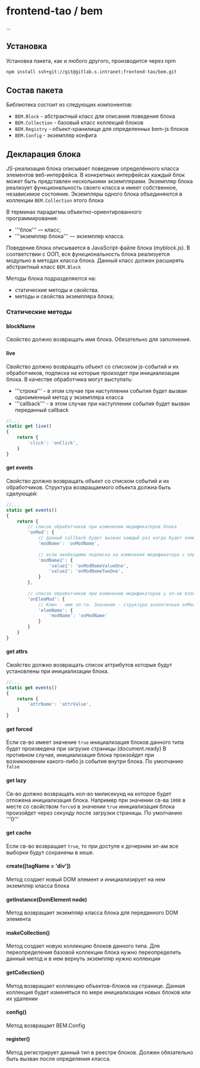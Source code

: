 # frontend-tao / bem
...

## Установка
Установка пакета, как и любого другого, производится через npm

``` bash
npm install ssh+git://git@gitlab.s.intranet:frontend-tao/bem.git
```

## Состав пакета
Библиотека состоит из следующих компонентов:
* ```BEM.Block```      - абстрактный класс для описания поведения блока
* ```BEM.Collection``` - базовый класс коллекций блоков
* ```BEM.Registry```   - объект-хранилище для определенных bem-js блоков  
* ```BEM.Config```     - экземпляр конфига

## Декларация блока
JS-реализация блока описывает поведение определённого класса элементов веб-интерфейса. В конкретных интерфейсах каждый 
блок может быть представлен несколькими экземплярами. Экземпляр блока реализует функциональность своего класса и имеет 
собственное, независимое состояние. Экземпляры одного блока объединяются в коллекции ```BEM.Collection``` этого блока 

В терминах парадигмы объектно-ориентированного программирования:
* '''блок''' — класс;
* '''экземпляр блока''' — экземпляр класса.

Поведение блока описывается в JavaScript-файле блока (myblock.js).
В соответствии с ООП, вся функциональность блока реализуется модульно в методах класса блока. 
Данный класс должен расширять абстрактный класс ```BEM.Block``` 

Методы блока подразделяются на:
* статические методы и свойства.
* методы и свойства экземпляра блока;

### Cтатические методы

#### blockName
Свойство должно возвращать имя блока. Обязательно для заполнения.

#### live
Cвойство должно возвращать объект со списоком js-событий и их обработчиков, подписка на которые произодет при 
инициализации блока. В качестве обработчика могут выступать:
* '''строка'''   - в этом случае при наступлении события будет вызван одноименный метод у экземпляра класса
* '''callback''' - в этом случае при наступлении события будет вызван переданный callback

``` js
//...
static get live()
{
	return {
		'click': 'onClick',
	}
}
```

#### get events
Свойство должно возвращать объект со списком событий и их обработчиков. Структура возвращаемого объекта должна быть сделующей:
``` js
//...
static get events()
{
	return {
		// список обработчиков при изменении модификаторов блока
		'onMod': {
			// данный callback будет вызван каждый раз когда будет изменен модификатор modName не зависимо от его значения
			'modName': 'onModName',
			
			// если необходима подписка на изменения модификатора с определенным значением
		    'modName2': {
				'value1': 'onModNameValueOne',
				'value2': 'onModNameTwoOne',
		    }
		},
		
		// список обработчиков при изменении модификаторов у эл-ов блока
		'onElemMod': {
			// Ключ - имя эл-та. Значение - структура аналогичная onMod 
			'elemName': {
				'modName': 'onModName'
			}
		}
	}
}
```

#### get attrs
Свойство должно возвращать список аттрибутов которые будут установлены при инициализации блока.
``` js
//...
static get events()
{
	return {
		'attrName': 'attrValue',
	}
}
```

#### get forced
Если св-во имеет значение ```true``` инициализация блоков данного типа будет произведена при загрузке страницы (document.ready)
В противном случае, инициализация блока произойдет при возникновении какого-либо js события внутри блока. По умолчанию ```false```

#### get lazy
Св-во должно возвращать кол-во милисекунд на которое будет отложена инициализация блока. 
Например при значении св-ва ```1000``` в месте со свойством ```forced``` в значении ```true``` инициализация блока произойдет
через секунду после загрузки страницы. По умолчанию '''0'''

#### get cache
Если св-во возвращает ```true```, то при доступе к дочерним эл-ам все выборки будут сохранены в кеше.

#### create([tagName = 'div'])
Метод создает новый DOM элемент и инициализирует на нем экземпляр класса блока

#### getInstance(DomElement node)
Метод возвращает экземпляр класса блока для переданного DOM элемента

#### makeCollection()
Метод создает новую коллекцию блоков данного типа. Для переопределения базовой коллекции блока нужно переопределить 
данный метод и в нем вернуть экземпляр нужно коллекции

#### getCollection()
Метод возвращает коллекцию объектов-блоков на странице. Данная коллекция будет изменяться по мере инициализации новых 
блоков или их удалении

#### config()
Метод возвращает BEM.Config

#### register()
Метод регистрирует данный тип в реестре блоков. 
Должен обязательно быть вызван после определения класса.